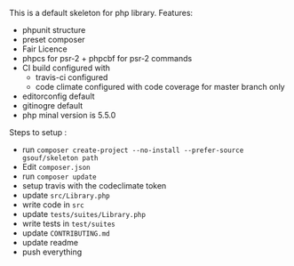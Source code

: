 This is a default skeleton for php library. Features:


* phpunit structure
* preset composer
* Fair Licence
* phpcs for psr-2 + phpcbf for psr-2 commands
* CI build configured with
    * travis-ci configured
    * code climate configured with code coverage for master branch only
* editorconfig default 
* gitinogre default
* php minal version is 5.5.0


Steps to setup :

- run ``composer create-project --no-install --prefer-source gsouf/skeleton path``
- Edit ``composer.json``
- run ``composer update``
- setup travis with the codeclimate token
- update ``src/Library.php``
- write code in ``src``
- update ``tests/suites/Library.php``
- write tests in ``test/suites``
- update ``CONTRIBUTING.md``
- update readme
- push everything
